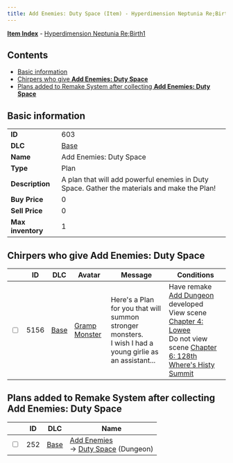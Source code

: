```yaml
---
title: Add Enemies: Duty Space (Item) - Hyperdimension Neptunia Re;Birth1
---
```


[**Item Index**](/neptunia/rb1/item/index.html) - [Hyperdimension Neptunia Re;Birth1](/neptunia/rb1)

## Contents

- [Basic information](#basic-information)
- [Chirpers who give **Add Enemies: Duty Space**](#chirpers-who-give-add-enemies-duty-space)
- [Plans added to Remake System after collecting **Add Enemies: Duty Space**](#plans-added-to-remake-system-after-collecting-add-enemies-duty-space)

## Basic information

|   |   |
| -- | -- |
| **ID** | 603 |
| **DLC** | [Base](/neptunia/rb1/dlc/1-base.html) |
| **Name** | Add Enemies: Duty Space |
| **Type** | Plan |
| **Description** | A plan that will add powerful enemies in Duty Space. Gather the materials and make the Plan! |
| **Buy Price** | 0 |
| **Sell Price** | 0 |
| **Max inventory** | 1 |


## Chirpers who give **Add Enemies: Duty Space**

|    | ID | DLC | Avatar | Message | Conditions |
| -- | -- | --- | ------ | ------- | ---------- |
| <input type="checkbox" id="rb1-chirper-event-1-5156" class="trackbox" /> | 5156 | [Base](/neptunia/rb1/dlc/1-base.html) | [Gramp Monster](/neptunia/rb1/undefined/1-243-gramp-monster.html) | Here's a Plan for you that will summon stronger monsters.<br />I wish I had a young girlie as an assistant... | Have remake [Add Dungeon](/neptunia/rb1/remake/1-215-add-dungeon.html) developed<br />View scene [Chapter 4: Lowee](/neptunia/rb1/scene/1-402-chapter-4-lowee.html)<br />Do not view scene [Chapter 6: 128th Where's Histy Summit](/neptunia/rb1/scene/1-601-chapter-6-128th-wheres-histy-summit.html) |


## Plans added to Remake System after collecting **Add Enemies: Duty Space**

|    | ID | DLC | Name |
| -- | -- | --- | ---- |
| <input type="checkbox" id="rb1-remake-1-252" class="trackbox" /> | 252 | [Base](/neptunia/rb1/dlc/1-base.html) | [Add Enemies](/neptunia/rb1/remake/1-252-add-enemies.html)<br /> → [Duty Space](/neptunia/rb1/dungeon/1-109-duty-space.html) (Dungeon) |
